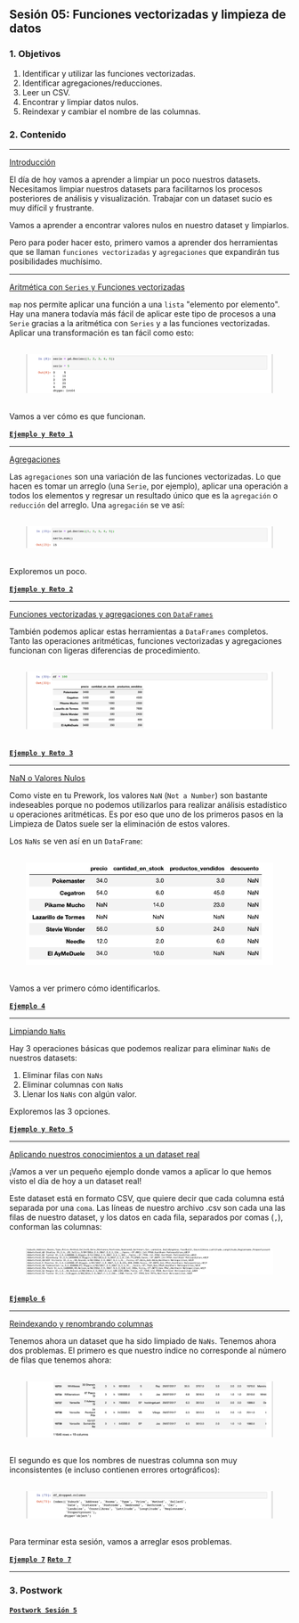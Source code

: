 
## Sesión 05: Funciones vectorizadas y limpieza de datos

### 1. Objetivos

1. Identificar y utilizar las funciones vectorizadas.
2. Identificar agregaciones/reducciones.
3. Leer un CSV.
4. Encontrar y limpiar datos nulos.
5. Reindexar y cambiar el nombre de las columnas.

### 2. Contenido

---

<ins>Introducción</ins>

El día de hoy vamos a aprender a limpiar un poco nuestros datasets. Necesitamos limpiar nuestros datasets para facilitarnos los procesos posteriores de análisis y visualización. Trabajar con un dataset sucio es muy difícil y frustrante.

Vamos a aprender a encontrar valores nulos en nuestro dataset y limpiarlos.

Pero para poder hacer esto, primero vamos a aprender dos herramientas que se llaman `funciones vectorizadas` y `agregaciones` que expandirán tus posibilidades muchísimo.

---

<ins>Aritmética con `Series` y Funciones vectorizadas</ins>

`map` nos permite aplicar una función a una `lista` "elemento por elemento". Hay una manera todavía más fácil de aplicar este tipo de procesos a una `Serie` gracias a la aritmética con `Series` y a las funciones vectorizadas. Aplicar una transformación es tan fácil como esto:

<div style="padding: 10px; margin: 20px"><img src='./Imgs/sesion-5_5.png'></div>

Vamos a ver cómo es que funcionan.

>

[**`Ejemplo y Reto 1`**](Ejemplo-01/funciones_vectorizadas.ipynb)

---
<ins>Agregaciones</ins>

Las `agregaciones` son una variación de las funciones vectorizadas. Lo que hacen es tomar un arreglo (una `Serie`, por ejemplo), aplicar una operación a todos los elementos y regresar un resultado único que es la `agregación` o `reducción`  del arreglo. Una `agregación` se ve así:

<div style="padding: 10px; margin: 20px"><img src='./Imgs/sesion-5_10.png'></div>

Exploremos un poco.

>

[**`Ejemplo y Reto 2`**](Ejemplo-02/agregaciones.ipynb)

---

<ins>Funciones vectorizadas y agregaciones con `DataFrames`</ins>

También podemos aplicar estas herramientas a `DataFrames` completos. Tanto las operaciones aritméticas, funciones vectorizadas y agregaciones funcionan con ligeras diferencias de procedimiento.

<div style="padding: 10px; margin: 20px"><img src='./Imgs/sesion-5_17.png'></div>

>

[**`Ejemplo y Reto 3`**](Ejemplo-03/vectorizacion_con_dataframes.ipynb)

---

<ins>NaN o Valores Nulos</ins>

Como viste en tu Prework, los valores `NaN` (`Not a Number`) son bastante indeseables porque no podemos utilizarlos para realizar análisis estadístico u operaciones aritméticas. Es por eso que uno de los primeros pasos en la Limpieza de Datos suele ser la eliminación de estos valores.

Los `NaNs` se ven así en un `DataFrame`:

<div style="padding: 10px; margin: 20px"><img src='./Imgs/sesion-5_45.png'></div>

Vamos a ver primero cómo identificarlos.

>

[**`Ejemplo 4`**](Ejemplo-04/nan.ipynb)

---

<ins>Limpiando `NaNs`</ins>

Hay 3 operaciones básicas que podemos realizar para eliminar `NaNs` de nuestros datasets:

1. Eliminar filas con `NaNs`
2. Eliminar columnas con `NaNs`
3. Llenar los `NaNs` con algún valor.

Exploremos las 3 opciones.

>

[**`Ejemplo y Reto 5`**](Ejemplo-05/limpiando_nans.ipynb)

---

<ins>Aplicando nuestros conocimientos a un dataset real</ins>

¡Vamos a ver un pequeño ejemplo donde vamos a aplicar lo que hemos visto el día de hoy a un dataset real!

Este dataset está en formato CSV, que quiere decir que cada columna está separada por una `coma`. Las líneas de nuestro archivo .csv son cada una las filas de nuestro dataset, y los datos en cada fila, separados por comas (`,`), conforman las columnas:

<div style="padding: 10px; margin: 20px"><img src='./Imgs/sesion-5_1.png'></div>

>

[**`Ejemplo 6`**](Ejemplo-06/aplicacion_real.ipynb)

---

<ins>Reindexando y renombrando columnas</ins>

Tenemos ahora un dataset que ha sido limpiado de `NaNs`. Tenemos ahora dos problemas. El primero es que nuestro índice no corresponde al número de filas que tenemos ahora:

<div style="padding: 10px; margin: 20px"><img src='./Imgs/sesion-5_40.png'></div>

El segundo es que los nombres de nuestras columna son muy inconsistentes (e incluso contienen errores ortográficos):

<div style="padding: 10px; margin: 20px"><img src='./Imgs/sesion-5_46.png'></div>

Para terminar esta sesión, vamos a arreglar esos problemas.

>

[**`Ejemplo 7`**](Ejemplo-07/reindexando_y_renombrando.ipynb)
[**`Reto 7`**](Ejemplo-07/limpiando_un_dataset.ipynb)

---

### 3. Postwork

[**`Postwork Sesión 5`**](Postwork/Readme.md)
